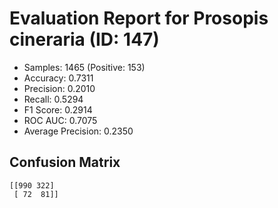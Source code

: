 # Evaluation Report for Prosopis cineraria (ID: 147)
- Samples: 1465 (Positive: 153)
- Accuracy: 0.7311
- Precision: 0.2010
- Recall: 0.5294
- F1 Score: 0.2914
- ROC AUC: 0.7075
- Average Precision: 0.2350

## Confusion Matrix
```
[[990 322]
 [ 72  81]]
```